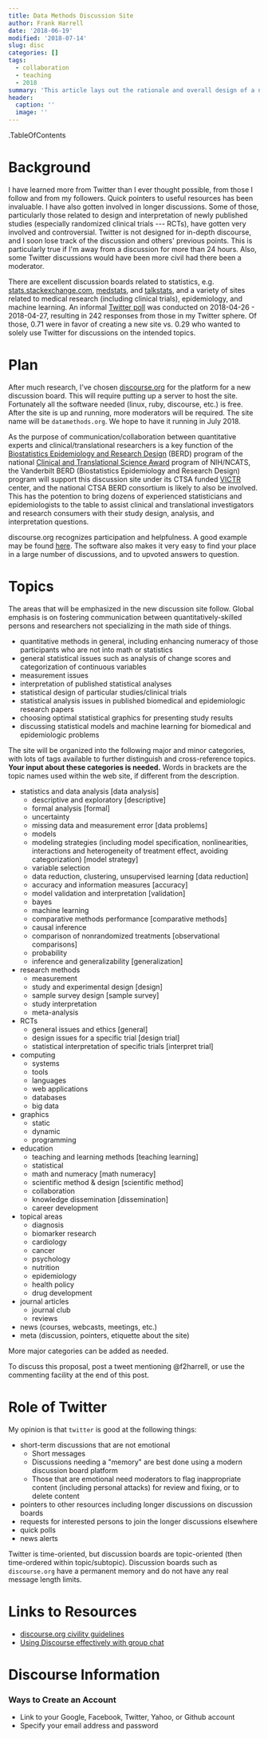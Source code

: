 ```yaml
---
title: Data Methods Discussion Site
author: Frank Harrell
date: '2018-06-19'
modified: '2018-07-14'
slug: disc
categories: []
tags:
  - collaboration
  - teaching
  - 2018
summary: 'This article lays out the rationale and overall design of a new discussion site about quantitative methods.'
header:
  caption: ''
  image: ''
---
```

.TableOfContents

# Background
I have learned more from Twitter than I ever thought possible, from those I follow and from my followers.  Quick pointers to useful resources has been invaluable.  I have also gotten involved in longer discussions.  Some of those, particularly those related to design and interpretation of newly published studies (especially randomized clinical trials --- RCTs), have gotten very involved and controversial.  Twitter is not designed for in-depth discourse, and I soon lose track of the discussion and others' previous points.  This is particularly true if I'm away from a discussion for more than 24 hours.  Also, some Twitter discussions would have been more civil had there been a moderator.

There are excellent discussion boards related to statistics, e.g. [stats.stackexchange.com](http://stats.stackexchange.com), [medstats](https://groups.google.com/forum/#!forum/medstats), and [talkstats](http://talkstats.com), and a variety of sites related to medical research (including clinical trials), epidemiology,  and machine learning.  An informal [Twitter poll](https://twitter.com/f2harrell/status/989486563947098112) was conducted on 2018-04-26 - 2018-04-27, resulting in 242 responses from those in my Twitter sphere.  Of those, 0.71 were in favor of creating a new site vs. 0.29 who wanted to solely use Twitter for discussions on the intended topics.

# Plan
After much research, I've chosen [discourse.org](http://discourse.org) for the platform for a new discussion board.  This will require putting up a server to host the site.  Fortunately all the software needed (linux, ruby, discourse, etc.) is free.  After the site is up and running, more moderators will be required.  The site name will be `datamethods.org`.  We hope to have it running in July 2018.

As the purpose of communication/collaboration between quantitative experts and clinical/translational researchers is a key function of the [Biostatistics Epidemiology and Research Design](https://www.ncbi.nlm.nih.gov/pmc/articles/PMC5263220) (BERD) program of the national [Clinical and Translational Science Award](https://ncats.nih.gov/ctsa) program of NIH/NCATS, the Vanderbilt BERD (Biostatistics Epidemiology and Research Design) program will support this discussion site under its CTSA funded [VICTR](https://victr.vanderbilt.edu) center, and the national CTSA BERD consortium is likely to also be involved.  This has the potention to bring dozens of experienced statisticians and epidemiologists to the table to assist clinical and translational investigators and research consumers with their study design, analysis, and interpretation questions.

discourse.org recognizes participation and helpfulness.  A good example may be found [here](http://discourse.mc-stan.org).  The software also makes it very easy to find your place in a large number of discussions, and to upvoted answers to question.

# Topics
The areas that will be emphasized in the new discussion site follow.  Global emphasis is on fostering communication between quantitatively-skilled persons and researchers not specializing in the math side of things.

* quantitative methods in general, including enhancing numeracy of those participants who are not into math or statistics
* general statistical issues such as analysis of change scores and categorization of continuous variables
* measurement issues
* interpretation of published statistical analyses
* statistical design of particular studies/clinical trials
* statistical analysis issues in published biomedical and epidemiologic research papers
* choosing optimal statistical graphics for presenting study results
* discussing statistical models and machine learning for biomedical and epidemiologic problems

The site will be organized into the following major and minor categories, with lots of tags available to further distinguish and cross-reference topics.  <b>Your input about these categories is needed.</b>  Words in brackets are the topic names used within the web site, if different from the description.

* statistics and data analysis [data analysis]
   + descriptive and exploratory [descriptive]
   + formal analysis [formal]
   + uncertainty
   + missing data and measurement error [data problems]
   + models
   + modeling strategies (including model specification, nonlinearities, interactions and heterogeneity of treatment effect, avoiding categorization) [model strategy]
   + variable selection
   + data reduction, clustering, unsupervised learning [data reduction]
   + accuracy and information measures [accuracy]
   + model validation and interpretation [validation]
   + bayes
   + machine learning
   + comparative methods performance [comparative methods]
   + causal inference
   + comparison of nonrandomized treatments [observational comparisons]
   + probability
   + inference and generalizability [generalization]
* research methods
   + measurement
   + study and experimental design [design]
   + sample survey design [sample survey]
   + study interpretation
   + meta-analysis
* RCTs
   + general issues and ethics [general]
   + design issues for a specific trial [design trial]
   + statistical interpretation of specific trials [interpret trial]
* computing
   + systems
   + tools
   + languages
   + web applications
   + databases
   + big data
* graphics
   + static
   + dynamic
   + programming
* education
   + teaching and learning methods [teaching learning]
   + statistical
   + math and numeracy [math numeracy]
   + scientific method & design [scientific method]
   + collaboration
   + knowledge dissemination [dissemination]
   + career development
* topical areas
   + diagnosis
   + biomarker research
   + cardiology
   + cancer
   + psychology
   + nutrition
   + epidemiology
   + health policy
   + drug development
* journal articles
   + journal club
   + reviews
* news (courses, webcasts, meetings, etc.)
* meta (discussion, pointers, etiquette about the site)

More major categories can be added as needed.

To discuss this proposal, post a tweet mentioning @f2harrell, or use the commenting facility at the end of this post.

# Role of Twitter
My opinion is that `twitter` is good at the following things:

* short-term discussions that are not emotional
    + Short messages
    + Discussions needing a "memory" are best done using a modern discussion board platform
    + Those that are emotional need moderators to flag inappropriate content (including personal attacks) for review and fixing, or to delete content
* pointers to other resources including longer discussions on discussion boards
* requests for interested persons to join the longer discussions elsewhere
* quick polls
* news alerts

Twitter is time-oriented, but discussion boards are topic-oriented (then time-ordered within topic/subtopic).  Discussion boards such as `discourse.org` have a permanent memory and do not have any real message length limits.

# Links to Resources
* [discourse.org civility guidelines](http://discourse.mc-stan.org/faq)
* [Using Discourse effectively with group chat](https://blog.discourse.org/2018/04/effectively-using-discourse-together-with-group-chat)

# Discourse Information
### Ways to Create an Account
* Link to your Google, Facebook, Twitter, Yahoo, or Github account
* Specify your email address and password
